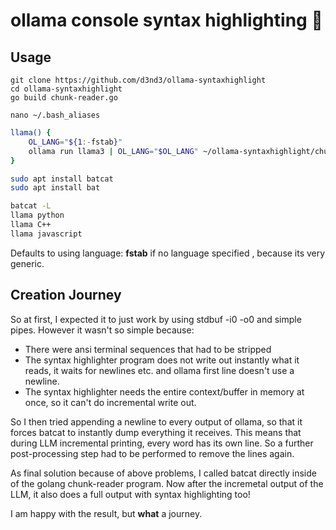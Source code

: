 # ollama console syntax highlighting :rocket:

## Usage
`git clone https://github.com/d3nd3/ollama-syntaxhighlight`  
`cd ollama-syntaxhighlight`  
`go build chunk-reader.go`  

`nano ~/.bash_aliases`
```bash
llama() {
    OL_LANG="${1:-fstab}"
    ollama run llama3 | OL_LANG="$OL_LANG" ~/ollama-syntaxhighlight/chunk-reader
}
```

```bash
sudo apt install batcat
sudo apt install bat

batcat -L
llama python
llama C++
llama javascript
```

Defaults to using language: **fstab** if no language specified , because its very generic.


## Creation Journey
So at first, I expected it to just work by using stdbuf -i0 -o0 and simple pipes. However it wasn't so simple because:
* There were ansi terminal sequences that had to be stripped
* The syntax highlighter program does not write out instantly what it reads, it waits for newlines etc. and ollama first line doesn't use a newline.
* The syntax highlighter needs the entire context/buffer in memory at once, so it can't do incremental write out.

So I then tried appending a newline to every output of ollama, so that it forces batcat to instantly dump everything it receives. This means that during LLM incremental printing, every word has its own line.  So a further post-processing step had to be performed to remove the lines again.  

As final solution because of above problems, I called batcat directly inside of the golang chunk-reader program.  Now after the incremetal output of the LLM, it also does a full output with syntax highlighting too!

I am happy with the result, but **what** a journey.

 